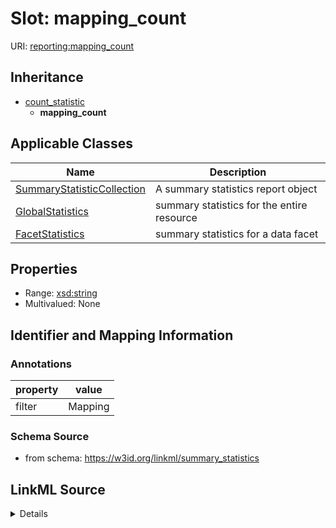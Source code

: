 # Slot: mapping_count

URI: [reporting:mapping_count](https://w3id.org/linkml/reportmapping_count)




## Inheritance

* [count_statistic](count_statistic.md)
    * **mapping_count**





## Applicable Classes

| Name | Description |
| --- | --- |
[SummaryStatisticCollection](SummaryStatisticCollection.md) | A summary statistics report object
[GlobalStatistics](GlobalStatistics.md) | summary statistics for the entire resource
[FacetStatistics](FacetStatistics.md) | summary statistics for a data facet






## Properties

* Range: [xsd:string](http://www.w3.org/2001/XMLSchema#string)
* Multivalued: None







## Identifier and Mapping Information





### Annotations

| property | value |
| --- | --- |
| filter | Mapping |



### Schema Source


* from schema: https://w3id.org/linkml/summary_statistics




## LinkML Source

<details>
```yaml
name: mapping_count
annotations:
  filter:
    tag: filter
    value: Mapping
from_schema: https://w3id.org/linkml/summary_statistics
rank: 1000
is_a: count_statistic
alias: mapping_count
owner: SummaryStatisticCollection
domain_of:
- SummaryStatisticCollection
slot_group: metadata_statistic_group
range: string

```
</details>